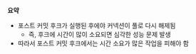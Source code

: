 **요약**
- 포스트 커밋 후크가 실행된 후에야 커넥션이 풀로 다시 해제됨
  - 즉, 후크에 시간이 많이 소요되면 심각한 성능 문제 발생
- 따라서 포스트 커밋 후크에서는 시간 소요가 많은 작업을 피해야 함
